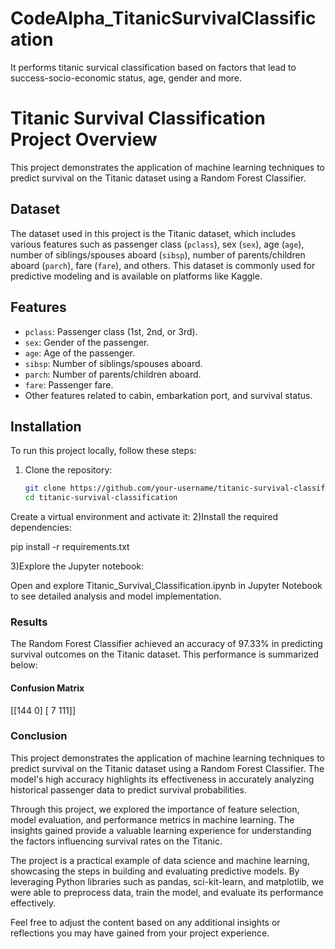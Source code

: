 # CodeAlpha_TitanicSurvivalClassification
It performs titanic survical classification based on factors that lead to success-socio-economic status, age, gender and more.

# Titanic Survival Classification Project Overview

This project demonstrates the application of machine learning techniques to predict survival on the Titanic dataset using a Random Forest Classifier.

## Dataset

The dataset used in this project is the Titanic dataset, which includes various features such as passenger class (`pclass`), sex (`sex`), age (`age`), number of siblings/spouses aboard (`sibsp`), number of parents/children aboard (`parch`), fare (`fare`), and others. This dataset is commonly used for predictive modeling and is available on platforms like Kaggle.

## Features

- `pclass`: Passenger class (1st, 2nd, or 3rd).
- `sex`: Gender of the passenger.
- `age`: Age of the passenger.
- `sibsp`: Number of siblings/spouses aboard.
- `parch`: Number of parents/children aboard.
- `fare`: Passenger fare.
- Other features related to cabin, embarkation port, and survival status.

## Installation

To run this project locally, follow these steps:

1. Clone the repository:

   ```bash
   git clone https://github.com/your-username/titanic-survival-classification.git
   cd titanic-survival-classification
Create a virtual environment and activate it:
2)Install the required dependencies:

 
pip install -r requirements.txt


3)Explore the Jupyter notebook:

Open and explore Titanic_Survival_Classification.ipynb in Jupyter Notebook to see detailed analysis and model implementation.
### Results

The Random Forest Classifier achieved an accuracy of 97.33% in predicting survival outcomes on the Titanic dataset. This performance is summarized below:

#### Confusion Matrix

[[144 0]
[ 7 111]]


### Conclusion

This project demonstrates the application of machine learning techniques to predict survival on the Titanic dataset using a Random Forest Classifier. The model's high accuracy highlights its effectiveness in accurately analyzing historical passenger data to predict survival probabilities.

Through this project, we explored the importance of feature selection, model evaluation, and performance metrics in machine learning. The insights gained provide a valuable learning experience for understanding the factors influencing survival rates on the Titanic.

The project is a practical example of data science and machine learning, showcasing the steps in building and evaluating predictive models. By leveraging Python libraries such as pandas, sci-kit-learn, and matplotlib, we were able to preprocess data, train the model, and evaluate its performance effectively.

Feel free to adjust the content based on any additional insights or reflections you may have gained from your project experience.
